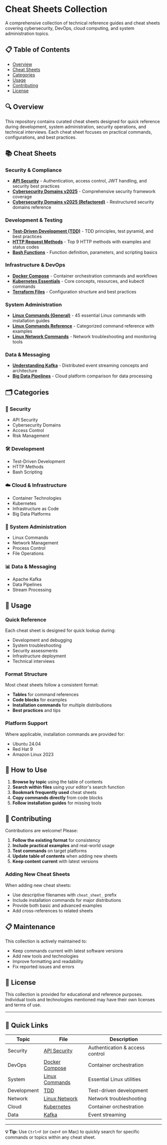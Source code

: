 # Cheat Sheets Collection

A comprehensive collection of technical reference guides and cheat sheets covering cybersecurity, DevOps, cloud computing, and system administration topics.

## 📋 Table of Contents

- [Overview](#overview)
- [Cheat Sheets](#cheat-sheets)
- [Categories](#categories)
- [Usage](#usage)
- [Contributing](#contributing)
- [License](#license)

## 🔍 Overview

This repository contains curated cheat sheets designed for quick reference during development, system administration, security operations, and technical interviews. Each cheat sheet focuses on practical commands, configurations, and best practices.

## 📚 Cheat Sheets

### Security & Compliance

- **[API Security](cheat_sheet_api_security.md)** - Authentication, access control, JWT handling, and security best practices
- **[Cybersecurity Domains v2025](cheat_sheet_cybersecurity_domains_v2025.md)** - Comprehensive security framework coverage
- **[Cybersecurity Domains v2025 (Refactored)](cheat_sheet_cybersecurity_domains_v2025_refactor.md)** - Restructured security domains reference

### Development & Testing

- **[Test-Driven Development (TDD)](cheat_sheet_tdd.md)** - TDD principles, test pyramid, and best practices
- **[HTTP Request Methods](cheat_sheet_http_request_methods.md)** - Top 9 HTTP methods with examples and status codes
- **[Bash Functions](cheat_sheet_bash_functions.md)** - Function definition, parameters, and scripting basics

### Infrastructure & DevOps

- **[Docker Compose](cheat_sheet_docker_compose.md)** - Container orchestration commands and workflows
- **[Kubernetes Essentials](cheat_sheet_kubernetes.md)** - Core concepts, resources, and kubectl commands
- **[Terraform Files](cheat_sheet_terraform_files.md)** - Configuration structure and best practices

### System Administration

- **[Linux Commands (General)](cheat_sheet_linux_general.md)** - 45 essential Linux commands with installation guides
- **[Linux Commands Reference](cheat_sheet_linux_commands.md)** - Categorized command reference with examples
- **[Linux Network Commands](cheat_sheet_linux_network.md)** - Network troubleshooting and monitoring tools

### Data & Messaging

- **[Understanding Kafka](cheat_sheet_understanding_kafka.md)** - Distributed event streaming concepts and architecture
- **[Big Data Pipelines](cheat_sheet_big_data_pipelines.md)** - Cloud platform comparison for data processing

## 🗂️ Categories

### 🔐 Security

- API Security
- Cybersecurity Domains
- Access Control
- Risk Management

### 🛠️ Development

- Test-Driven Development
- HTTP Methods
- Bash Scripting

### ☁️ Cloud & Infrastructure

- Container Technologies
- Kubernetes
- Infrastructure as Code
- Big Data Platforms

### 🐧 System Administration

- Linux Commands
- Network Management
- Process Control
- File Operations

### 📊 Data & Messaging

- Apache Kafka
- Data Pipelines
- Stream Processing

## 🚀 Usage

### Quick Reference

Each cheat sheet is designed for quick lookup during:

- Development and debugging
- System troubleshooting
- Security assessments
- Infrastructure deployment
- Technical interviews

### Format Structure

Most cheat sheets follow a consistent format:

- **Tables** for command references
- **Code blocks** for examples
- **Installation commands** for multiple distributions
- **Best practices** and tips

### Platform Support

Where applicable, installation commands are provided for:

- Ubuntu 24.04
- Red Hat 9
- Amazon Linux 2023

## 📖 How to Use

1. **Browse by topic** using the table of contents
2. **Search within files** using your editor's search function
3. **Bookmark frequently used** cheat sheets
4. **Copy commands directly** from code blocks
5. **Follow installation guides** for missing tools

## 🤝 Contributing

Contributions are welcome! Please:

1. **Follow the existing format** for consistency
2. **Include practical examples** and real-world usage
3. **Test commands** on target platforms
4. **Update table of contents** when adding new sheets
5. **Keep content current** with latest versions

### Adding New Cheat Sheets

When adding new cheat sheets:

- Use descriptive filenames with `cheat_sheet_` prefix
- Include installation commands for major distributions
- Provide both basic and advanced examples
- Add cross-references to related sheets

## 📋 Maintenance

This collection is actively maintained to:

- Keep commands current with latest software versions
- Add new tools and technologies
- Improve formatting and readability
- Fix reported issues and errors

## 📄 License

This collection is provided for educational and reference purposes. Individual tools and technologies mentioned may have their own licenses and terms of use.

---

## 🔗 Quick Links

| Topic       | File                                            | Description                     |
| ----------- | ----------------------------------------------- | ------------------------------- |
| Security    | [API Security](cheat_sheet_api_security.md)     | Authentication & access control |
| DevOps      | [Docker Compose](cheat_sheet_docker_compose.md) | Container orchestration         |
| System      | [Linux Commands](cheat_sheet_linux_general.md)  | Essential Linux utilities       |
| Development | [TDD](cheat_sheet_tdd.md)                       | Test-driven development         |
| Network     | [Linux Network](cheat_sheet_linux_network.md)   | Network troubleshooting         |
| Cloud       | [Kubernetes](cheat_sheet_kubernetes.md)         | Container orchestration         |
| Data        | [Kafka](cheat_sheet_understanding_kafka.md)     | Event streaming                 |

---

**💡 Tip:** Use `Ctrl+F` (or `Cmd+F` on Mac) to quickly search for specific commands or topics within any cheat sheet.
